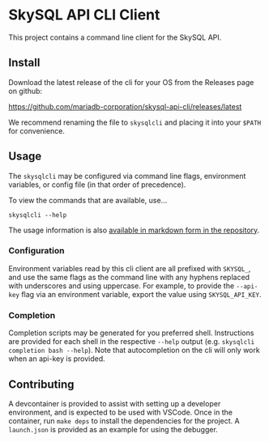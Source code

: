 # SkySQL API CLI Client

This project contains a command line client for the SkySQL API.

## Install

Download the latest release of the cli for your OS from the Releases page on github:

https://github.com/mariadb-corporation/skysql-api-cli/releases/latest

We recommend renaming the file to `skysqlcli` and placing it into your `$PATH` for convenience.

## Usage

The `skysqlcli` may be configured via command line flags, environment variables, or config file (in that order of precedence).

To view the commands that are available, use...

```
skysqlcli --help
```

The usage information is also [available in markdown form in the repository](docs/md/skysqlcli.md).

### Configuration

Environment variables read by this cli client are all prefixed with `SKYSQL_`, and use the same flags as the command line with any hyphens replaced with underscores and using uppercase. For example, to provide the `--api-key` flag via an environment variable, export the value using `SKYSQL_API_KEY`.

### Completion

Completion scripts may be generated for you preferred shell. Instructions are provided for each shell in the respective `--help` output (e.g. `skysqlcli completion bash --help`). Note that autocompletion on the cli will only work when an api-key is provided.

## Contributing

A devcontainer is provided to assist with setting up a developer environment, and is expected to be used with VSCode. Once in the container, run `make deps` to install the dependencies for the project. A `launch.json` is provided as an example for using the debugger.
